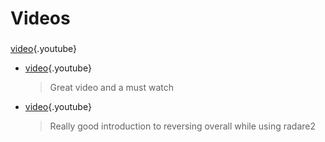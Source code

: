 <!-- TITLE: Videos -->
# Videos
###
[video](https://www.youtube.com/watch?v=URyd4bcV-Ik&list=PLjIhlLNy_Y9Oe-nfcPEpaki0_En5dhQ5S){.youtube}

- [video](https://www.youtube.com/watch?v=URyd4bcV-Ik&list=PLjIhlLNy_Y9Oe-nfcPEpaki0_En5dhQ5Shttps://www.youtube.com/watch?v=fnpBy3wWabA){.youtube}
	> Great video and a must watch

- [video](https://www.youtube.com/watch?v=LAkYW5ixvhg){.youtube}
	> Really good introduction to reversing overall while using radare2



